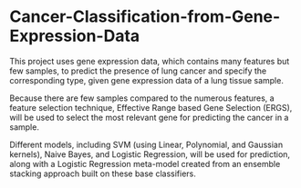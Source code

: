 # Cancer-Classification-from-Gene-Expression-Data
This project uses gene expression data, which contains many features but few samples, to predict the presence of lung cancer and specify the corresponding type, given gene expression data of a lung tissue sample.

Because there are few samples compared to the numerous features, a feature selection technique, Effective Range based Gene Selection (ERGS), will be used to select the most relevant gene for predicting the cancer in a sample.  

Different models, including SVM (using Linear, Polynomial, and Gaussian kernels), Naive Bayes, and Logistic Regression, will be used for prediction, along with a Logistic Regression meta-model created from an ensemble stacking approach built on these base classifiers.  
